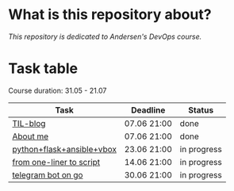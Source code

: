 # What is this repository about?
*This repository is dedicated to Andersen's DevOps course.*

# Task table
Course duration: 31.05 - 21.07

| Task  | Deadline |Status|
| ------------- | ------------- |---------|
| [TIL-blog](https://github.com/nastasyafedotovna/andersen-devops-course/tree/main/TIL)  | 07.06 21:00  | done |
| [About me](https://github.com/nastasyafedotovna/andersen-devops-course/tree/main/aboutMyself)| 07.06 21:00| done |
| [python+flask+ansible+vbox](https://github.com/nastasyafedotovna/andersen-devops-course/tree/main/ansible_task)  | 23.06 21:00|in progress|
| [from one-liner to script](https://github.com/nastasyafedotovna/andersen-devops-course/tree/main/netstat_script)  | 14.06 21:00|in progress|
| [telegram bot on go](https://github.com/nastasyafedotovna/andersen-devops-course/tree/main/go_gitbot)  | 30.06 21:00|in progress|
